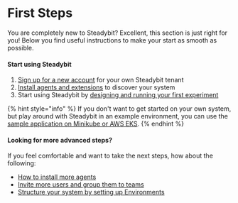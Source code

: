 # First Steps

You are completely new to Steadybit? Excellent, this section is just right for you! Below you find useful instructions to make your start as smooth as possible.

#### Start using Steadybit

1. [Sign up for a new account](https://signup.steadybit.com/) for your own Steadybit tenant
2. [Install agents and extensions](set-up-agents.md) to discover your system
3. Start using Steadybit by [designing and running your first experiment](run-experiment.md)

{% hint style="info" %}
If you don't want to get started on your own system, but play around with Steadybit in an example environment, you can use the [sample application on Minikube or AWS EKS](deploy-example-application.md).
{% endhint %}

#### Looking for more advanced steps?

If you feel comfortable and want to take the next steps, how about the following:

- [How to install more agents](../install-and-configure/install-agent/README.md)
- [Invite more users and group them to teams](../install-and-configure/manage-teams-and-users/README.md)
- [Structure your system by setting up Environments](../install-and-configure/manage-environments/README.md)
